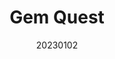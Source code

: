 ---
title: "Gem Quest"
team: "Pandit Shubham Pravin Sneha | Siladitya Samir | Aaron Chen Lepcha | Banasmita Das"
tags: AR Mobile Unity

video_provider: "youtube"
video_id:

header:
    teaser: /assets/img/projects/2023/course_project_16.jpg

overview: Gemquest reimagines the charm of traditional board games through AR. Designed as a single-player game (though shareable with friends), this is a mystery puzzle, requiring the player to solve clues. Drawing inspiration from jigsaw puzzles and mystery games, Gemquest presents a unique quest where players must unravel three clues to obtain a priceless ancient gem. This AR adventure employs physical map pieces as tangible markers, which the player will have to interact with. The player is tasked with selecting the correct combination of three map pieces. This selection unlocks a cryptic passcode, the key to unveiling the concealed gem, and signals the triumphant end of the game.


project-link: https://www.behance.net/gallery/184204705/GemQuest-AR-Board-Game

active: "yes"
type: "course"
year: "2023"
date: 20230102

---